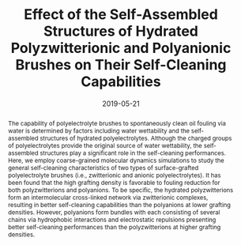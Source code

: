 ---
title: "Effect of the Self-Assembled Structures of Hydrated Polyzwitterionic and Polyanionic Brushes on Their Self-Cleaning Capabilities"
authors:
- You-Liang Zhu
- Zhong-Yuan Lu
- Zhan-Wei Li
- Zhao-Yan Sun
- Xiaokong Liu
date: "2019-05-21"
doi: "10.1021/acs.langmuir.9b00714"
publication_types: ["期刊文章"]
publication: "Langmuir"
publication_short: "Langmuir 2019,20,35,6669-6675"
abstract: "
<!--more-->
The capability of polyelectrolyte brushes to spontaneously  clean oil fouling via water is determined by factors including water  wettability and the self-assembled structures of hydrated  polyelectrolytes. Although the charged groups of polyelectrolytes  provide the original source of water wettability, the self-assembled  structures play a significant role in the self-cleaning performances.  Here, we employ coarse-grained molecular dynamics simulations to study  the general self-cleaning characteristics of two types of  surface-grafted polyelectrolyte brushes (i.e., zwitterionic and anionic  polyelectrolytes). It has been found that the high grafting density is  favorable to fouling reduction for both polyzwitterions and polyanions.  To be specific, the hydrated polyzwitterions form an intermolecular  cross-linked network via zwitterionic complexes, resulting in better  self-cleaning capabilities than the polyanions at lower grafting  densities. However, polyanions form bundles with each consisting of  several chains via hydrophobic interactions and electrostatic repulsions  presenting better self-cleaning performances than the polyzwitterions  at higher grafting densities."
url_pdf: "https://doi.org/10.1021/acs.langmuir.9b00714"
---